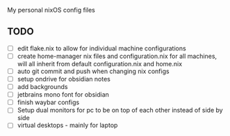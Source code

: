 My personal nixOS config files

## TODO
- [ ] edit flake.nix to allow for individual machine configurations
- [ ] create home-manager nix files and configuration.nix for all machines, will all inherit from default configuration.nix and home.nix
- [ ] auto git commit and push when changing nix configs
- [ ] setup ondrive for obsidian notes
- [ ] add backgrounds
- [ ] jetbrains mono font for obsidian
- [ ] finish waybar configs
- [ ] Setup dual monitors for pc to be on top of each other instead of side by side
- [ ] virtual desktops - mainly for laptop
